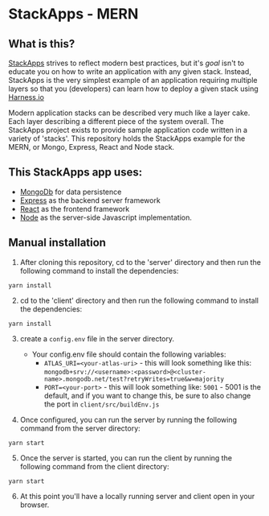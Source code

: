 # StackApps - MERN

## What is this?

[StackApps](https://github.com/harnessapps) strives to reflect modern best practices, but it's _goal_ isn't to educate you on how to write an application with any given stack. Instead, StackApps is the very simplest example of an application requiring multiple layers so that you (developers) can learn how to deploy a given stack using [Harness.io](https://harness.io)

Modern application stacks can be described very much like a layer cake. Each layer describing a different piece of the system overall. The StackApps project exists to provide sample application code written in a variety of 'stacks'. This repository holds the StackApps example for the MERN, or Mongo, Express, React and Node stack.

## This StackApps app uses:

- [MongoDb](https://mongodb.com) for data persistence
- [Express](https://expressjs.com) as the backend server framework
- [React](https://reactjs.com) as the frontend framework
- [Node](https://nodejs.org) as the server-side Javascript implementation.

## Manual installation

1. After cloning this repository, cd to the 'server' directory and then run the following command to install the dependencies:

```
yarn install
```

2. cd to the 'client' directory and then run the following command to install the dependencies:

```
yarn install
```

3. create a `config.env` file in the server directory.

   - Your config.env file should contain the following variables:
     - `ATLAS_URI=<your-atlas-uri>` - this will look something like this: `mongodb+srv://<username>:<password>@<cluster-name>.mongodb.net/test?retryWrites=true&w=majority`
     - `PORT=<your-port>` - this will look something like: `5001` - 5001 is the default, and if you want to change this, be sure to also change the port in `client/src/buildEnv.js`

4. Once configured, you can run the server by running the following command from the server directory:

```
yarn start
```

5. Once the server is started, you can run the client by running the following command from the client directory:

```
yarn start
```

6. At this point you'll have a locally running server and client open in your browser.
